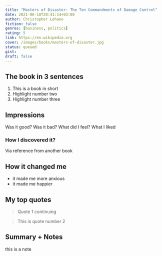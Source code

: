 ```yaml
---
title: "Masters of Disaster: The Ten Commandments of Damage Control"
date: 2021-06-18T20:41:14+03:00
author: Christopher Lehane
fiction: false
genres: [business, politics]
rating: 5
link: https://en.wikipedia.org
cover: /images/books/masters-of-disaster.jpg
status: queued
gist:
draft: false
---
```


## The book in 3 sentences

1. This is a book in short
2. Highlight number two
3. Highlight number three

## Impressions

Was it good? Was it bad? What did I feel? What I liked

### How I discovered it?

Via reference from another book

## How it changed me

- it made me more anxious
- it made me happier

## My top quotes

> Quote 1
> continuing

> This is quote number 2

## Summary + Notes

this is a note
